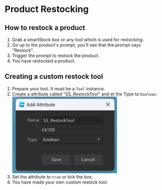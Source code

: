 # Product Restocking

## How to restock a product

1. Grab a smartStock box or any tool which is used for restocking.
2. Go up to the product's prompt, you'll see that the prompt says "Restock".
3. Trigger the prompt to restock the product.
4. You have restocked a product.

## Creating a custom restock tool

1. Prepare your tool. It must be a `Tool` instance.
2. Create a attribute called "SS\_RestockTool" and et the Type to `boolean`.\
   ![](<../../.gitbook/assets/image (19).png>)
3. Set the attribute to `true` or tick the box.
4. You have made your own custom restock tool.
